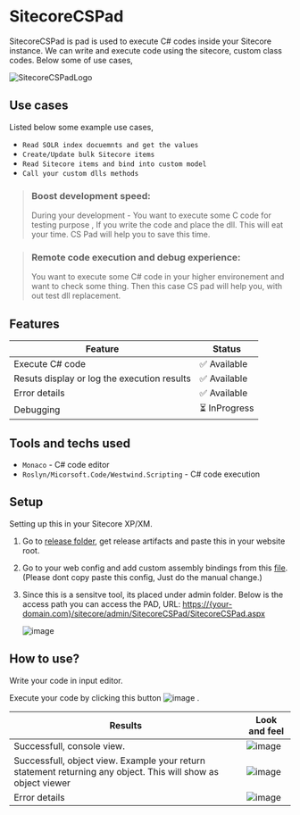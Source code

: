 # SitecoreCSPad
SitecoreCSPad is pad is used to execute C# codes inside your Sitecore instance.
We can write and execute code using the sitecore, custom class codes. Below some of use cases,

![SitecoreCSPadLogo](https://user-images.githubusercontent.com/11770345/193467460-534b919f-4892-474b-a259-e3b1442e88cf.jpg)

## Use cases
Listed below some example use cases,

* `Read SOLR index docuemnts and get the values`
* `Create/Update bulk Sitecore items`
* `Read Sitecore items and bind into custom model`
* `Call your custom dlls methods`

> ### Boost development speed:
> During your development - You want to execute some C code for testing purpose , If you write the code and place the dll. This will eat your time.
> CS Pad will help you to save this time.

> ### Remote code execution and debug experience:
> You want to execute some C# code in your higher environement and want to check some thing.
> Then this case CS pad will help you, with out test dll replacement.

## Features
| Feature  | Status |
| ------------- | ------------- |
| Execute C# code  | ✅	Available |
| Resuts display or log the execution results | ✅	Available |
| Error details | ✅	Available |
| Debugging | ⏳	InProgress |

## Tools and techs used
* `Monaco` - C# code editor
* `Roslyn/Micorsoft.Code/Westwind.Scripting` - C# code execution

## Setup
Setting up this in your Sitecore XP/XM.

1. Go to [release folder](URL 'https://github.com/andiappan-ar/SitecoreCSPad/tree/master/Release/Release-1.0/WebsiteRoot'), get release artifacts and paste this in your website root.
2. Go to your web config and add custom assembly bindings from this [file](URL 'https://github.com/andiappan-ar/SitecoreCSPad/blob/master/Src/SitecoreCSPad/App_Config/Modules/SitecoreCSPad/SitecoreCSPad.Assembly.config.NoNeedtoCopy'). (Please dont copy paste this config, Just do the manual change.)
3. Since this is a sensitve tool, its placed under admin folder.
   Below is the access path you can access the PAD,
   URL: [https://{your-domain.com}/sitecore/admin/SitecoreCSPad/SitecoreCSPad.aspx](URL 'https://{your-domain.com}/sitecore/admin/SitecoreCSPad/SitecoreCSPad.aspx')
   
   ![image](https://user-images.githubusercontent.com/11770345/193468586-77dcc296-e5ec-478c-9a71-7ff982b9d65d.png)

## How to use?

Write your code in input editor.

Execute your code by clicking this button ![image](https://user-images.githubusercontent.com/11770345/193468700-4e61a365-8c7c-44b5-8f7e-e394918584f8.png)
.

| Results  | Look and feel |
| ------------- | ------------- |
| Successfull, console view.  | ![image](https://user-images.githubusercontent.com/11770345/193468674-daa18ccd-464b-40d2-bc22-e1188764b6b1.png) |
| Successfull, object view. Example your return statement returning any object. This will show as object viewer  | ![image](https://user-images.githubusercontent.com/11770345/193468750-7dd8289b-fa9e-49e7-87da-a680b8fd488a.png) |
| Error details  | ![image](https://user-images.githubusercontent.com/11770345/193468785-637cae00-f60b-4f75-b653-106e59de602f.png) |










